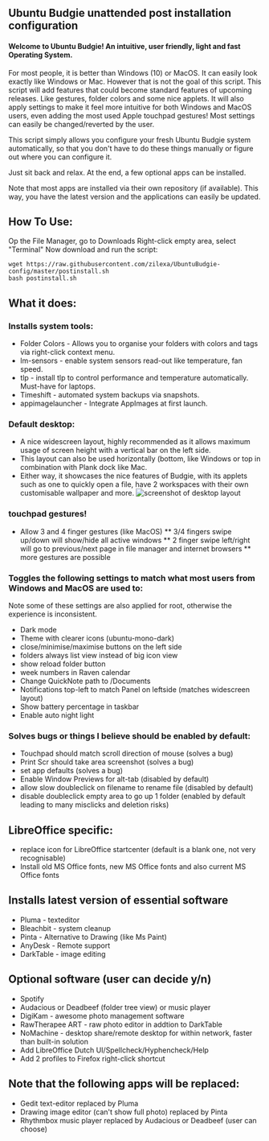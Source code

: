 ## Ubuntu Budgie unattended post installation configuration

#### Welcome to Ubuntu Budgie! An intuitive, user friendly, light and fast Operating System. 
For most people, it is better than Windows (10) or MacOS. It can easily look exactly like Windows or Mac.
However that is not the goal of this script. This script will add features that could become standard features of upcoming releases. 
Like gestures, folder colors and some nice applets. 
It will also apply settings to make it feel more intuitive for both Windows and MacOS users, even adding the most used Apple touchpad gestures! Most settings can easily be changed/reverted by the user.

This script simply allows you configure your fresh Ubuntu Budgie system automatically, so that you don't have to do these things manually or figure out where you can configure it.

Just sit back and relax. At the end, a few optional apps can be installed.

Note that most apps are installed via their own repository (if available). This way, you have the latest version and the applications can easily be updated. 

## How To Use:
Op the File Manager, go to Downloads
Right-click empty area, select "Terminal"
Now download and run the script:
```
wget https://raw.githubusercontent.com/zilexa/UbuntuBudgie-config/master/postinstall.sh
bash postinstall.sh
```

## What it does:

### Installs system tools: 
* Folder Colors - Allows you to organise your folders with colors and tags via right-click context menu.
* lm-sensors - enable system sensors read-out like temperature, fan speed. 
* tlp - install tlp to control performance and temperature automatically. Must-have for laptops.
* Timeshift - automated system backups via snapshots.
* appimagelauncher - Integrate AppImages at first launch.

### Default desktop: 
* A nice widescreen layout, highly recommended as it allows maximum usage of screen height with a vertical bar on the left side. 
* This layout can also be used horizontally (bottom, like Windows or top in combination with Plank dock like Mac. 
* Either way, it showcases the nice features of Budgie, with its applets such as one to quickly open a file, have 2 workspaces with their own customisable wallpaper and more. 
![screenshot of desktop layout](https://i.ibb.co/BNccrGp/nnn.png)

### touchpad gestures!
* Allow 3 and 4 finger gestures (like MacOS)
** 3/4 fingers swipe up/down will show/hide all active windows
** 2 finger swipe left/right will go to previous/next page in file manager and internet browsers
** more gestures are possible

### Toggles the following settings to match what most users from Windows and MacOS are used to: 
Note some of these settings are also applied for root, otherwise the experience is inconsistent.
* Dark mode
* Theme with clearer icons (ubuntu-mono-dark)
* close/minimise/maximise buttons on the left side
* folders always list view instead of big icon view
* show reload folder button
* week numbers in Raven calendar
* Change QuickNote path to /Documents
* Notifications top-left to match Panel on leftside (matches widescreen layout)
* Show battery percentage in taskbar
* Enable auto night light

### Solves bugs or things I believe should be enabled by default:
* Touchpad should match scroll direction of mouse (solves a bug) 
* Print Scr should take area screenshot (solves a bug)
* set app defaults (solves a bug)
* Enable Window Previews for alt-tab (disabled by default)
* allow slow doubleclick on filename to rename file (disabled by default)
* disable doubleclick empty area to go up 1 folder (enabled by default leading to many misclicks and deletion risks)


## LibreOffice specific:
* replace icon for LibreOffice startcenter (default is a blank one, not very recognisable)
* Install old MS Office fonts, new MS Office fonts and also current MS Office fonts

## Installs latest version of essential software
* Pluma - texteditor
* Bleachbit - system cleanup
* Pinta - Alternative to Drawing (like Ms Paint) 
* AnyDesk -  Remote support
* DarkTable - image editing

## Optional software (user can decide y/n)
* Spotify
* Audacious or Deadbeef (folder tree view) or music player
* DigiKam - awesome photo management software
* RawTherapee ART - raw photo editor in addtion to DarkTable
* NoMachine - desktop share/remote desktop for within network, faster than built-in solution
* Add LibreOffice Dutch UI/Spellcheck/Hyphencheck/Help 
* Add 2 profiles to Firefox right-click shortcut

## Note that the following apps will be replaced:
* Gedit text-editor replaced by Pluma
* Drawing image editor (can't show full photo) replaced by Pinta
* Rhythmbox music player replaced by Audacious or Deadbeef (user can choose)
